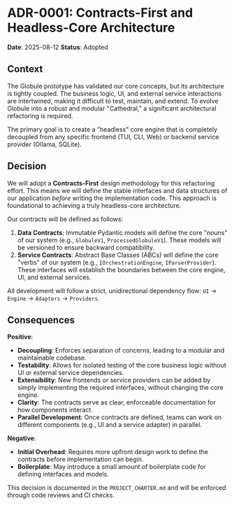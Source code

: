 # ADR-0001: Contracts-First and Headless-Core Architecture

**Date**: 2025-08-12
**Status**: Adopted

## Context

The Globule prototype has validated our core concepts, but its architecture is tightly coupled. The business logic, UI, and external service interactions are intertwined, making it difficult to test, maintain, and extend. To evolve Globule into a robust and modular "Cathedral," a significant architectural refactoring is required.

The primary goal is to create a "headless" core engine that is completely decoupled from any specific frontend (TUI, CLI, Web) or backend service provider (Ollama, SQLite).

## Decision

We will adopt a **Contracts-First** design methodology for this refactoring effort. This means we will define the stable interfaces and data structures of our application *before* writing the implementation code. This approach is foundational to achieving a truly headless-core architecture.

Our contracts will be defined as follows:

1.  **Data Contracts**: Immutable Pydantic models will define the core "nouns" of our system (e.g., `GlobuleV1`, `ProcessedGlobuleV1`). These models will be versioned to ensure backward compatibility.
2.  **Service Contracts**: Abstract Base Classes (ABCs) will define the core "verbs" of our system (e.g., `IOrchestrationEngine`, `IParserProvider`). These interfaces will establish the boundaries between the core engine, UI, and external services.

All development will follow a strict, unidirectional dependency flow: `UI` -> `Engine` -> `Adapters` -> `Providers`.

## Consequences

**Positive**:
- **Decoupling**: Enforces separation of concerns, leading to a modular and maintainable codebase.
- **Testability**: Allows for isolated testing of the core business logic without UI or external service dependencies.
- **Extensibility**: New frontends or service providers can be added by simply implementing the required interfaces, without changing the core engine.
- **Clarity**: The contracts serve as clear, enforceable documentation for how components interact.
- **Parallel Development**: Once contracts are defined, teams can work on different components (e.g., UI and a service adapter) in parallel.

**Negative**:
- **Initial Overhead**: Requires more upfront design work to define the contracts before implementation can begin.
- **Boilerplate**: May introduce a small amount of boilerplate code for defining interfaces and models.

This decision is documented in the `PROJECT_CHARTER.md` and will be enforced through code reviews and CI checks.